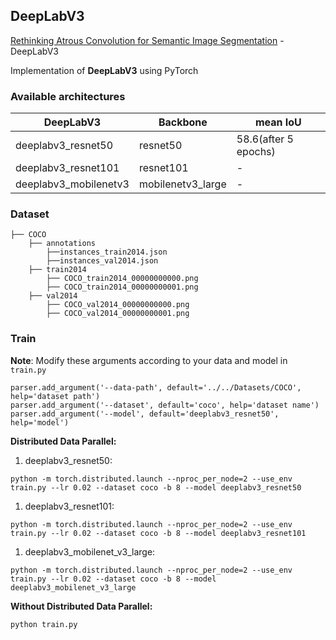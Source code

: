 ## DeepLabV3

[Rethinking Atrous Convolution for Semantic Image Segmentation](https://arxiv.org/abs/1706.05587) - DeepLabV3

Implementation of **DeepLabV3** using PyTorch

### Available architectures 


| DeepLabV3               | Backbone          |mean IoU             |
| ----------------------- | ----------------- |---------------------|
| deeplabv3_resnet50      | resnet50          |58.6(after 5 epochs) |
| deeplabv3_resnet101     | resnet101         |-                    |
| deeplabv3_mobilenetv3   | mobilenetv3_large |-                    |

### Dataset
```
├── COCO 
    ├── annotations
        ├──instances_train2014.json
        ├──instances_val2014.json
    ├── train2014
        ├── COCO_train2014_00000000000.png
        ├── COCO_train2014_00000000001.png
    ├── val2014
        ├── COCO_val2014_00000000000.png
        ├── COCO_val2014_00000000001.png
```

### Train
**Note**: Modify these arguments according to your data and model in `train.py`
```
parser.add_argument('--data-path', default='../../Datasets/COCO', help='dataset path') 
parser.add_argument('--dataset', default='coco', help='dataset name')                  
parser.add_argument('--model', default='deeplabv3_resnet50', help='model')             
```

**Distributed Data Parallel:** 

1. deeplabv3_resnet50:

```
python -m torch.distributed.launch --nproc_per_node=2 --use_env train.py --lr 0.02 --dataset coco -b 8 --model deeplabv3_resnet50

```

1. deeplabv3_resnet101:


```
python -m torch.distributed.launch --nproc_per_node=2 --use_env train.py --lr 0.02 --dataset coco -b 8 --model deeplabv3_resnet101

```

1. deeplabv3_mobilenet_v3_large:

```
python -m torch.distributed.launch --nproc_per_node=2 --use_env train.py --lr 0.02 --dataset coco -b 8 --model deeplabv3_mobilenet_v3_large

```

**Without Distributed Data Parallel:** 
```
python train.py
```

